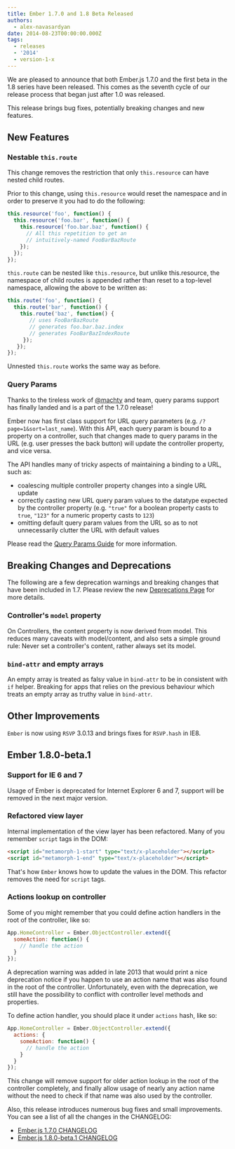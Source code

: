 ```yaml
---
title: Ember 1.7.0 and 1.8 Beta Released
authors:
  - alex-navasardyan
date: 2014-08-23T00:00:00.000Z
tags:
  - releases
  - '2014'
  - version-1-x
---
```



We are pleased to announce that both Ember.js 1.7.0 and the first beta in the 1.8 series
have been released. This comes as the seventh cycle of our release process that began just
after 1.0 was released.

This release brings bug fixes, potentially breaking changes and new features.

## New Features

### Nestable `this.route`

This change removes the restriction that only `this.resource` can have nested
child routes.

Prior to this change, using `this.resource` would reset the namespace and in order
to preserve it you had to do the following:

```javascript
this.resource('foo', function() {
  this.resource('foo.bar', function() {
    this.resource('foo.bar.baz', function() {
      // All this repetition to get an
      // intuitively-named FooBarBazRoute
    });
  });
});
```

`this.route` can be nested like `this.resource`, but unlike this.resource, the namespace
of child routes is appended rather than reset to a top-level namespace, allowing the above to be
written as:

```javascript
this.route('foo', function() {
  this.route('bar', function() {
    this.route('baz', function() {
       // uses FooBarBazRoute
       // generates foo.bar.baz.index
       // generates FooBarBazIndexRoute
     });
   });
});
```

Unnested `this.route` works the same way as before.

### Query Params

Thanks to the tireless work of [@machty](https://github.com/machty) and team, query params
support has finally landed and is a part of the 1.7.0 release!

Ember now has first class support for URL query parameters (e.g. `/?page=1&sort=last_name`).
With this API, each query param is bound to a property on a controller, such that changes made
to query params in the URL (e.g. user presses the back button) will update the controller property,
and vice versa.

The API handles many of tricky aspects of maintaining a binding to a URL, such as:

+ coalescing multiple controller property changes into a single URL update
+ correctly casting new URL query param values to the datatype expected by the controller property
  (e.g. `"true"` for a boolean property casts to `true`, `"123"` for a numeric property casts to `123`)
+ omitting default query param values from the URL so as to not unnecessarily clutter the URL
  with default values

Please read the [Query Params Guide](/guides/routing/query-params/) for more information.

## Breaking Changes and Deprecations

The following are a few deprecation warnings and breaking changes that have been included in 1.7.
Please review the new [Deprecations Page](http://emberjs.com/deprecations/) for more details.

### Controller's `model` property

On Controllers, the content property is now derived from model. This reduces many caveats
with model/content, and also sets a simple ground rule: Never set a controller's content,
rather always set its model.

### `bind-attr` and empty arrays

An empty array is treated as falsy value in `bind-attr` to be in consistent with `if` helper.
Breaking for apps that relies on the previous behaviour which treats an empty array as
truthy value in `bind-attr`.

## Other Improvements

`Ember` is now using `RSVP` 3.0.13 and brings fixes for `RSVP.hash` in IE8.

## Ember 1.8.0-beta.1

### Support for IE 6 and 7

Usage of Ember is deprecated for Internet Explorer 6 and 7, support will be removed
in the next major version.

### Refactored view layer

Internal implementation of the view layer has been refactored. Many of you remember
`script` tags in the DOM:

```html
<script id="metamorph-1-start" type="text/x-placeholder"></script>
<script id="metamorph-1-end" type="text/x-placeholder"></script>
```

That's how `Ember` knows how to update the values in the DOM. This refactor removes
the need for `script` tags.

### Actions lookup on controller

Some of you might remember that you could define action handlers in the root of the
controller, like so:

```javascript
App.HomeController = Ember.ObjectController.extend({
  someAction: function() {
    // handle the action
  }
});
```

A deprecation warning was added in late 2013 that would print a nice deprecation notice
if you happen to use an action name that was also found in the root of the controller.
Unfortunately, even with the deprecation, we still have the possibility to conflict
with controller level methods and properties.

To define action handler, you should place it under `actions` hash, like so:

```javascript
App.HomeController = Ember.ObjectController.extend({
  actions: {
    someAction: function() {
      // handle the action
    }
  }
});
```

This change will remove support for older action lookup in the root of the controller
completely, and finally allow usage of nearly any action name without the need to
check if that name was also used by the controller.

Also, this release introduces numerous bug fixes and small improvements. You can see a list of all the changes in the CHANGELOG:

+ [Ember.js 1.7.0 CHANGELOG](https://github.com/emberjs/ember.js/blob/v1.7.0/CHANGELOG.md)
+ [Ember.js 1.8.0-beta.1 CHANGELOG](https://github.com/emberjs/ember.js/blob/v1.8.0-beta.1/CHANGELOG.md)

